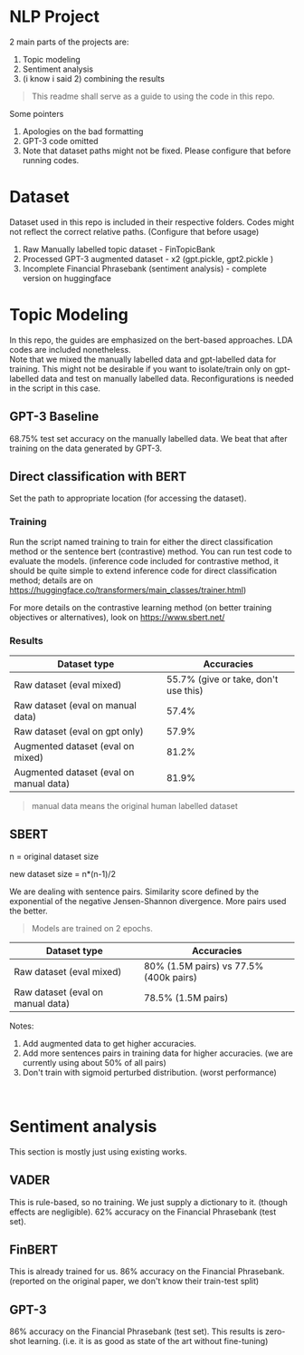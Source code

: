 # NLP Project

2 main parts of the projects are:
1. Topic modeling
2. Sentiment analysis
3. (i know i said 2) combining the results

>This readme shall serve as a guide to using the code in this repo.


Some pointers
1. Apologies on the bad formatting
2. GPT-3 code omitted
3. Note that dataset paths might not be fixed. Please configure that before running codes.


# Dataset

Dataset used in this repo is included in their respective folders.  Codes might not reflect the correct relative paths. (Configure that before usage)

1. Raw Manually labelled topic dataset - FinTopicBank
2. Processed GPT-3 augmented dataset - x2 (gpt.pickle, gpt2.pickle )
3. Incomplete Financial Phrasebank (sentiment analysis) - complete version on huggingface

# Topic Modeling
In this repo, the guides are emphasized on the bert-based approaches. LDA codes are included nonetheless.
<br />
Note that we mixed the manually labelled data and gpt-labelled data for training.  This might not be desirable if you want to isolate/train only on gpt-labelled data and test on manually labelled data.  Reconfigurations is needed in the script in this case.

## GPT-3 Baseline

68.75% test set accuracy on the manually labelled data. We beat that after training on the data generated by GPT-3.


## Direct classification with BERT
Set the path to appropriate location (for accessing the dataset).

### Training
Run the script named training to train for either the direct classification method or the sentence bert (contrastive) method.  You can run test code to evaluate the models. (inference code included for contrastive method, it should be quite simple to extend inference code for direct classification method; details are on https://huggingface.co/transformers/main_classes/trainer.html)

For more details on the contrastive learning method (on better training objectives or alternatives), look on https://www.sbert.net/

### Results

Dataset type | Accuracies
------------ | -------------
Raw dataset (eval mixed) | 55.7% (give or take, don't use this)
Raw dataset (eval on manual data) | 57.4%
Raw dataset (eval on gpt only) | 57.9%
Augmented dataset (eval on mixed) | 81.2%
Augmented dataset (eval on manual data) | 81.9%

> manual data means the original human labelled dataset

## SBERT

n = original dataset size

new dataset size = n*(n-1)/2 

We are dealing with sentence pairs.  Similarity score defined by the exponential of the negative Jensen-Shannon divergence. More pairs used the better.

>Models are trained on 2 epochs.

Dataset type | Accuracies
------------ | -------------
Raw dataset (eval mixed) | 80% (1.5M pairs) vs 77.5% (400k pairs)
Raw dataset (eval on manual data) | 78.5% (1.5M pairs)

Notes:
1. Add augmented data to get higher accuracies.
2. Add more sentences pairs in training data for higher accuracies. (we are currently using about 50% of all pairs)
3. Don't train with sigmoid perturbed distribution. (worst performance)

<br />

# Sentiment analysis

This section is mostly just using existing works.

## VADER

This is rule-based, so no training. We just supply a dictionary to it. (though effects are negligible). 62% accuracy on the Financial Phrasebank (test set).

## FinBERT

This is already trained for us.  86% accuracy on the Financial Phrasebank. (reported on the original paper, we don't know their train-test split)


## GPT-3

86% accuracy on the Financial Phrasebank (test set). This results is zero-shot learning. (i.e. it is as good as state of the art without fine-tuning)